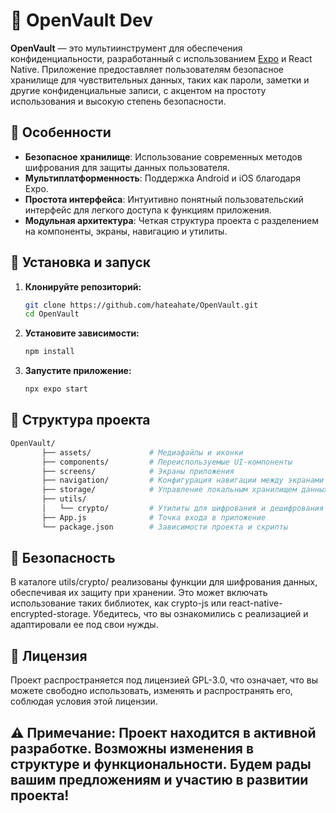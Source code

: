 # 🔐 OpenVault Dev

**OpenVault** — это мультиинструмент для обеспечения конфиденциальности, разработанный с использованием [Expo](https://expo.dev/) и React Native. Приложение предоставляет пользователям безопасное хранилище для чувствительных данных, таких как пароли, заметки и другие конфиденциальные записи, с акцентом на простоту использования и высокую степень безопасности.

## 📱 Особенности

- **Безопасное хранилище**: Использование современных методов шифрования для защиты данных пользователя.
- **Мультиплатформенность**: Поддержка Android и iOS благодаря Expo.
- **Простота интерфейса**: Интуитивно понятный пользовательский интерфейс для легкого доступа к функциям приложения.
- **Модульная архитектура**: Четкая структура проекта с разделением на компоненты, экраны, навигацию и утилиты.

## 🚀 Установка и запуск

1. **Клонируйте репозиторий:**
   ```bash
   git clone https://github.com/hateahate/OpenVault.git
   cd OpenVault

1. **Установите зависимости:**
   ```bash
   npm install

1. **Запустите приложение:**
   ```bash
   npx expo start

## 📁 Структура проекта
   ```bash
   OpenVault/
          ├── assets/             # Медиафайлы и иконки
          ├── components/         # Переиспользуемые UI-компоненты
          ├── screens/            # Экраны приложения
          ├── navigation/         # Конфигурация навигации между экранами
          ├── storage/            # Управление локальным хранилищем данных
          ├── utils/
          │   └── crypto/         # Утилиты для шифрования и дешифрования данных
          ├── App.js              # Точка входа в приложение
          └── package.json        # Зависимости проекта и скрипты
  ```

## 🔐 Безопасность
В каталоге utils/crypto/ реализованы функции для шифрования данных, обеспечивая их защиту при хранении. Это может включать использование таких библиотек, как crypto-js или react-native-encrypted-storage. Убедитесь, что вы ознакомились с реализацией и адаптировали ее под свои нужды.

## 📄 Лицензия
Проект распространяется под лицензией GPL-3.0, что означает, что вы можете свободно использовать, изменять и распространять его, соблюдая условия этой лицензии.

## ⚠️ Примечание: Проект находится в активной разработке. Возможны изменения в структуре и функциональности. Будем рады вашим предложениям и участию в развитии проекта!

